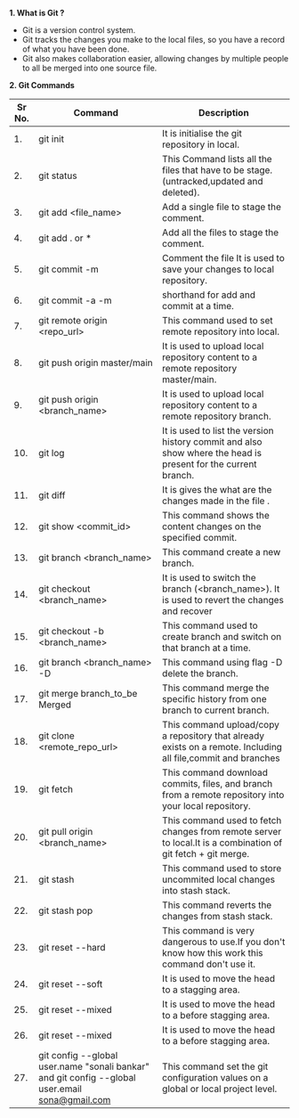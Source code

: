 **1. What is Git ?**
- Git is a version control system.
- Git tracks the changes you make to the local files, so you have a record of what you have been done.
- Git also makes collaboration easier, allowing changes by multiple people to all be merged into one source file. 


**2. Git Commands**

|Sr No.| Command |Description|
|----| ------ | ------ |
|1.  | git init | It is initialise the git repository in local. |
|2.  | git status | This Command lists all the files that have to be stage.(untracked,updated and deleted). |
|3.  | git add <file_name> | Add a single file to stage the comment. |
|4.  | git add . or * | Add all the files to stage the comment. |
|5.  | git commit -m |Comment the file It is used to save your changes to local repository. |
|6.  | git commit -a -m  | shorthand for add and commit at a time. |
|7.  | git remote origin <repo_url> | This command used to set remote repository into local. |
|8.  | git push origin master/main | It is used to upload local repository content to a remote repository master/main.|
|9.  | git push origin <branch_name> | It is used to upload local repository content to a remote repository branch.|
|10.  | git log  | It is used to list the version history commit and also show where the head is present for the current branch. |
|11.  | git diff  | It is gives the what are the changes made in the file .|
|12.  |git show <commit_id> | This command shows the content changes on the specified commit. |
|13.  | git branch <branch_name>  | This command create a new branch.|
|14.  | git checkout <branch_name> |It is used  to switch the branch (<branch_name>). It is used to revert the changes and recover|
|15.  | git checkout -b <branch_name> | This command used to create branch and switch on that branch at a time.|
|16.   |git branch <branch_name> -D |This command using flag -D delete the branch.|
|17.  | git merge branch_to_be Merged   |This command merge the specific history from one branch to current branch.|
|18.  | git clone <remote_repo_url>  |This command upload/copy a repository that already exists on a remote. Including all file,commit and branches |
|19.   |git fetch|This command download commits, files, and branch from a remote repository into your local repository.|
|20.  | git pull origin <branch_name> |This command used to fetch changes from remote server to local.It is a combination of git fetch + git merge.|
|21.  | git stash  |This command used to store uncommited local changes into stash stack. |
|22.  |git stash pop|This command reverts the changes from stash stack.|
|23.  |git reset --hard|This command is very dangerous to use.If you don't know how this work this command don't use it.|
|24.  |git reset --soft|It is used to move the head to a stagging area.|
|25.  |git reset --mixed|It is used to move the head to a before stagging area.|
|26.  |git reset --mixed|It is used to move the head to a before stagging area.|
|27.  |git config --global user.name "sonali bankar"  and   git config --global user.email sona@gmail.com|This command set the git configuration values on a global or local project level.|
     
